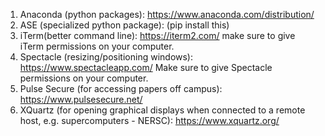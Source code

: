 1.	Anaconda (python packages): https://www.anaconda.com/distribution/
2.	ASE (specialized python package): (pip install this)
3.	iTerm(better command line): https://iterm2.com/
make sure to give iTerm permissions on your computer.
4.	Spectacle (resizing/positioning windows): https://www.spectacleapp.com/
Make sure to give Spectacle permissions on your computer.
5.	Pulse Secure (for accessing papers off campus): https://www.pulsesecure.net/ 
6.	XQuartz (for opening graphical displays when connected to a remote host, e.g. supercomputers - NERSC): https://www.xquartz.org/
